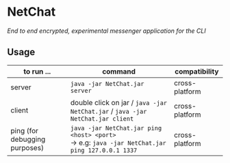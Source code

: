 # NetChat
*End to end encrypted, experimental messenger application for the CLI*

## Usage

| to run ...                    | command                                                      | compatibility  |
| ----------------------------- | ------------------------------------------------------------ | -------------- |
| server                        | `java -jar NetChat.jar server`                               | cross-platform |
| client                        | double click on jar / `java -jar NetChat.jar` / `java -jar NetChat.jar client` | cross-platform |
| ping (for debugging purposes) | `java -jar NetChat.jar ping <host> <port>` <br> -> e.g: `java -jar NetChat.jar ping 127.0.0.1 1337` | cross-platform |

